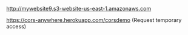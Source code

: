 http://mywebsite9.s3-website-us-east-1.amazonaws.com

https://cors-anywhere.herokuapp.com/corsdemo (Request temporary access)
